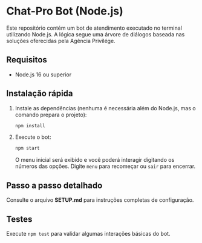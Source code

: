 # Chat-Pro Bot (Node.js)

Este repositório contém um bot de atendimento executado no terminal utilizando Node.js. A lógica segue uma árvore de diálogos baseada nas soluções oferecidas pela Agência Privilége.

## Requisitos

- Node.js 16 ou superior

## Instalação rápida

1. Instale as dependências (nenhuma é necessária além do Node.js, mas o comando prepara o projeto):
   ```bash
   npm install
   ```
2. Execute o bot:
   ```bash
   npm start
   ```
   O menu inicial será exibido e você poderá interagir digitando os números das opções. Digite `menu` para recomeçar ou `sair` para encerrar.

## Passo a passo detalhado

Consulte o arquivo **SETUP.md** para instruções completas de configuração.

## Testes

Execute `npm test` para validar algumas interações básicas do bot.
